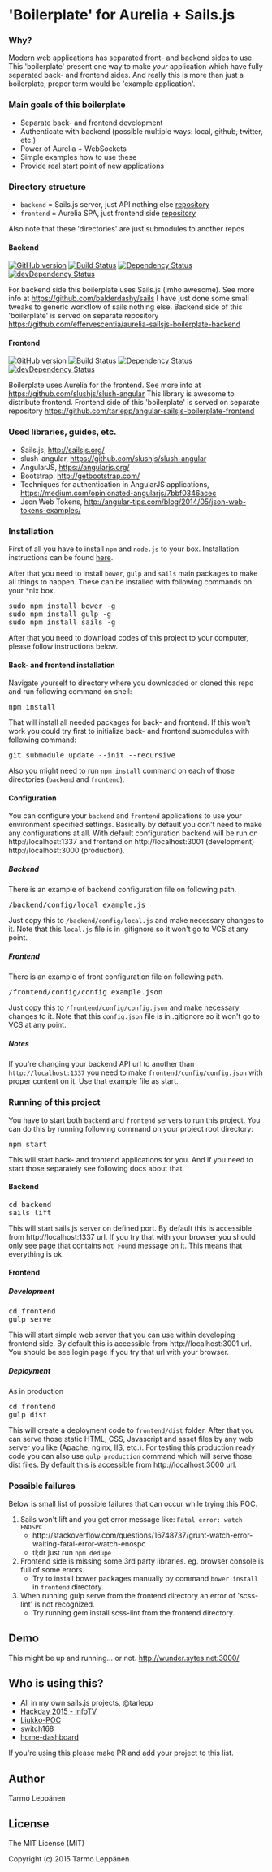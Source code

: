 # 'Boilerplate' for Aurelia + Sails.js

### Why?
Modern web applications has separated front- and backend sides to use. This 'boilerplate' present one way to make
<em>your</em> application which have fully separated back- and frontend sides. And really this is more than just a
boilerplate, proper term would be 'example application'.

### Main goals of this boilerplate
* Separate back- and frontend development
* Authenticate with backend (possible multiple ways: local, ~~github, twitter,~~ etc.)
* Power of Aurelia + WebSockets
* Simple examples how to use these
* Provide real start point of new applications

### Directory structure
* ```backend``` = Sails.js server, just API nothing else [repository](https://github.com/tarlepp/angular-sailsjs-boilerplate-backend)
* ```frontend``` = Aurelia SPA, just frontend side [repository](https://github.com/tarlepp/angular-sailsjs-boilerplate-frontend)

Also note that these 'directories' are just submodules to another repos

#### Backend
[![GitHub version](https://badge.fury.io/gh/effervescentia%2Faurelia-sailsjs-boilerplate-backend.svg)](https://badge.fury.io/gh/effervescentia%2Faurelia-sailsjs-boilerplate-backend)
[![Build Status](https://travis-ci.org/effervescentia/aurelia-sailsjs-boilerplate-backend.png?branch=master)](https://travis-ci.org/effervescentia/aurelia-sailsjs-boilerplate-backend)
[![Dependency Status](https://david-dm.org/effervescentia/aurelia-sailsjs-boilerplate-backend.svg)](https://david-dm.org/effervescentia/aurelia-sailsjs-boilerplate-backend)
[![devDependency Status](https://david-dm.org/tarlepp/aurelia-sailsjs-boilerplate-backend/dev-status.svg)](https://david-dm.org/tarlepp/angular-sailsjs-boilerplate-backend#info=devDependencies)

For backend side this boilerplate uses Sails.js (imho awesome). See more info at https://github.com/balderdashy/sails
I have just done some small tweaks to generic workflow of sails nothing else. Backend side of this 'boilerplate' is
served on separate repository https://github.com/effervescentia/aurelia-sailsjs-boilerplate-backend

#### Frontend
[![GitHub version](https://badge.fury.io/gh/effervescentia%2Faurelia-sailsjs-boilerplate-frontend.svg)](https://badge.fury.io/gh/eeffervescentia%2Faurelia-sailsjs-boilerplate-frontend)
[![Build Status](https://travis-ci.org/effervescentia/aurelia-sailsjs-boilerplate-frontend.png?branch=master)](https://travis-ci.org/effervescentia/aurelia-sailsjs-boilerplate-frontend)
[![Dependency Status](https://david-dm.org/effervescentia/aurelia-sailsjs-boilerplate-frontend.svg)](https://david-dm.org/effervescentia/aurelia-sailsjs-boilerplate-frontend)
[![devDependency Status](https://david-dm.org/effervescentia/aurelia-sailsjs-boilerplate-frontend/dev-status.svg)](https://david-dm.org/eeffervescentia/aurelia-sailsjs-boilerplate-frontend#info=devDependencies)

Boilerplate uses Aurelia for the frontend.
See more info at https://github.com/slushjs/slush-angular This library is awesome to distribute frontend. Frontend side
of this 'boilerplate' is served on separate repository https://github.com/tarlepp/angular-sailsjs-boilerplate-frontend

### Used libraries, guides, etc.
* Sails.js, http://sailsjs.org/
* slush-angular, https://github.com/slushjs/slush-angular
* AngularJS, https://angularjs.org/
* Bootstrap, http://getbootstrap.com/
* Techniques for authentication in AngularJS applications, https://medium.com/opinionated-angularjs/7bbf0346acec
* Json Web Tokens, http://angular-tips.com/blog/2014/05/json-web-tokens-examples/

### Installation
First of all you have to install <code>npm</code> and <code>node.js</code> to your box. Installation instructions can
be found [here](http://sailsjs.org/#/getStarted?q=what-os-do-i-need).

After that you need to install <code>bower</code>, <code>gulp</code> and <code>sails</code> main packages to make all
things to happen. These can be installed with following commands on your *nix box.
<pre>
sudo npm install bower -g
sudo npm install gulp -g
sudo npm install sails -g
</pre>

After that you need to download codes of this project to your computer, please follow instructions below.

#### Back- and frontend installation
Navigate yourself to directory where you downloaded or cloned this repo and run following command on shell:
<pre>
npm install
</pre>

That will install all needed packages for back- and frontend. If this won't work you could try first to initialize
back- and frontend submodules with following command:

<pre>
git submodule update --init --recursive
</pre>

Also you might need to run ```npm install``` command on each of those directories (<code>backend</code> and
<code>frontend</code>).

#### Configuration
You can configure your <code>backend</code> and <code>frontend</code> applications to use your environment specified
settings. Basically by default you don't need to make any configurations at all. With default configuration backend will
be run on http://localhost:1337 and frontend on http://localhost:3001 (development) http://localhost:3000 (production).

##### Backend
There is an example of backend configuration file on following path.

<pre>
/backend/config/local_example.js
</pre>

Just copy this to <code>/backend/config/local.js</code> and make necessary changes to it. Note that this
<code>local.js</code> file is in .gitignore so it won't go to VCS at any point.

##### Frontend
There is an example of front configuration file on following path.

<pre>
/frontend/config/config_example.json
</pre>

Just copy this to <code>/frontend/config/config.json</code> and make necessary changes to it. Note that this
<code>config.json</code> file is in .gitignore so it won't go to VCS at any point.

##### Notes
If you're changing your backend API url to another than <code>http://localhost:1337</code> you need to make
<code>frontend/config/config.json</code> with proper content on it. Use that example file as start.

### Running of this project
You have to start both <code>backend</code> and <code>frontend</code> servers to run this project. You can do this
by running following command on your project root directory:

<pre>
npm start
</pre>

This will start back- and frontend applications for you. And if you need to start those separately see following docs
about that.

#### Backend
<pre>
cd backend
sails lift
</pre>

This will start sails.js server on defined port. By default this is accessible from http://localhost:1337 url. If you
try that with your browser you should only see page that contains <code>Not Found</code> message on it. This means that
everything is ok.

#### Frontend

##### Development #####
<pre>
cd frontend
gulp serve
</pre>

This will start simple web server that you can use within developing frontend side. By default this is accessible from
http://localhost:3001 url. You should be see login page if you try that url with your browser.

##### Deployment #####
As in production
<pre>
cd frontend
gulp dist
</pre>

This will create a deployment code to ```frontend/dist``` folder. After that you can serve those static HTML, CSS,
Javascript and asset files by any web server you like (Apache, nginx, IIS, etc.). For testing this production ready code
you can also use ```gulp production``` command which will serve those dist files. By default this is accessible from
http://localhost:3000 url.

### Possible failures
Below is small list of possible failures that can occur while trying this POC.

<ol>
    <li>Sails won't lift and you get error message like: <code>Fatal error: watch ENOSPC</code>
        <ul>
            <li>http://stackoverflow.com/questions/16748737/grunt-watch-error-waiting-fatal-error-watch-enospc</li>
            <li>tl;dr just run <code>npm dedupe</code>
        </ul>
    </li>
    <li>Frontend side is missing some 3rd party libraries. eg. browser console is full of some errors.
        <ul>
            <li>Try to install bower packages manually by command <code>bower install</code> in <code>frontend</code> directory.
        </ul>        
    </li>
    <li>When running gulp serve from the frontend directory an error of 'scss-lint' is not recognized.
        <ul>
            <li>Try running gem install scss-lint from the frontend directory.
        </ul>        
    </li>
</ol>

## Demo
This might be up and running... or not. http://wunder.sytes.net:3000/

## Who is using this?
* All in my own sails.js projects, @tarlepp
* [Hackday 2015 - infoTV](https://github.com/ProtaconSolutions/hackday-2015)
* [Liukko-POC](https://github.com/ProtaconSolutions/Liukko-POC)
* [switch168](https://github.com/switch168)
* [home-dashboard](https://github.com/Hekku2/home-dashboard)

If you're using this please make PR and add your project to this list.

## Author
Tarmo Leppänen

## License
The MIT License (MIT)

Copyright (c) 2015 Tarmo Leppänen

